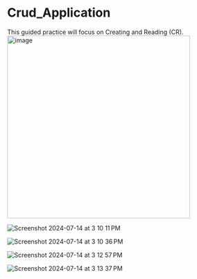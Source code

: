 # Crud_Application
This guided practice will focus on Creating and Reading (CR).
<img width="421" alt="image" src="https://github.com/user-attachments/assets/d7c1c941-e96d-447e-92cf-fb5c6526f47f">

![Screenshot 2024-07-14 at 3 10 11 PM](https://github.com/user-attachments/assets/411a7574-0074-4a19-8aca-ca32b9227e0a)

![Screenshot 2024-07-14 at 3 10 36 PM](https://github.com/user-attachments/assets/529d8940-0ae6-4a21-a11c-2898ac5b587b)

![Screenshot 2024-07-14 at 3 12 57 PM](https://github.com/user-attachments/assets/e6f6348c-67c3-4a6b-a962-5b537d40fb08)

![Screenshot 2024-07-14 at 3 13 37 PM](https://github.com/user-attachments/assets/9c4c9f58-438d-42a6-a378-e52a6feaaeaf)
